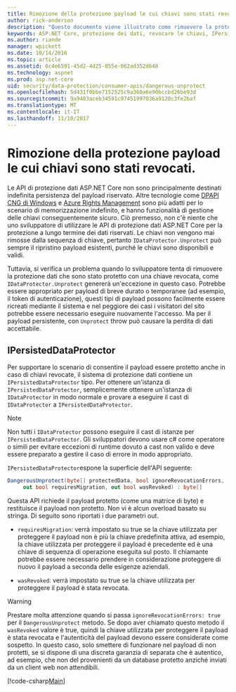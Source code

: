 ```yaml
---
title: Rimozione della protezione payload le cui chiavi sono stati revocati.
author: rick-anderson
description: "Questo documento viene illustrato come rimuovere la protezione dati, protetti con chiavi che poiché revocate in un'applicazione ASP.NET Core."
keywords: ASP.NET Core, protezione dei dati, revocare le chiavi, IPersistedDataProtector
ms.author: riande
manager: wpickett
ms.date: 10/14/2016
ms.topic: article
ms.assetid: 6c4e6591-45d2-4d25-855e-062ad352d648
ms.technology: aspnet
ms.prod: asp.net-core
uid: security/data-protection/consumer-apis/dangerous-unprotect
ms.openlocfilehash: 5d431f0bbe7152525c9a360a6e90bccbd26be93d
ms.sourcegitcommit: 9a9483aceb34591c97451997036a9120c3fe2baf
ms.translationtype: MT
ms.contentlocale: it-IT
ms.lasthandoff: 11/10/2017
---
```

# <a name="unprotecting-payloads-whose-keys-have-been-revoked"></a>Rimozione della protezione payload le cui chiavi sono stati revocati.

<a name="data-protection-consumer-apis-dangerous-unprotect"></a>

Le API di protezione dati ASP.NET Core non sono principalmente destinati indefinita persistenza del payload riservato. Altre tecnologie come [DPAPI CNG di Windows](https://msdn.microsoft.com/library/windows/desktop/hh706794%28v=vs.85%29.aspx) e [Azure Rights Management](https://docs.microsoft.com/rights-management/) sono più adatti per lo scenario di memorizzazione indefinito, e hanno funzionalità di gestione delle chiavi conseguentemente sicuro. Ciò premesso, non c'è niente che uno sviluppatore di utilizzare le API di protezione dati ASP.NET Core per la protezione a lungo termine dei dati riservati. Le chiavi non vengono mai rimosse dalla sequenza di chiave, pertanto `IDataProtector.Unprotect` può sempre il ripristino payload esistenti, purché le chiavi sono disponibili e validi.

Tuttavia, si verifica un problema quando lo sviluppatore tenta di rimuovere la protezione dati che sono stato protetto con una chiave revocata, come `IDataProtector.Unprotect` genererà un'eccezione in questo caso. Potrebbe essere appropriato per payload di breve durato o temporanee (ad esempio, il token di autenticazione), questi tipi di payload possono facilmente essere ricreati mediante il sistema e nel peggiore dei casi i visitatori del sito potrebbe essere necessario eseguire nuovamente l'accesso. Ma per il payload persistente, con `Unprotect` throw può causare la perdita di dati accettabile.

## <a name="ipersisteddataprotector"></a>IPersistedDataProtector

Per supportare lo scenario di consentire il payload essere protetto anche in caso di chiavi revocate, il sistema di protezione dati contiene un `IPersistedDataProtector` tipo. Per ottenere un'istanza di `IPersistedDataProtector`, semplicemente ottenere un'istanza di `IDataProtector` in modo normale e provare a eseguire il cast di `IDataProtector` a `IPersistedDataProtector`.

> [!NOTE]
> Non tutti i `IDataProtector` possono eseguire il cast di istanze per `IPersistedDataProtector`. Gli sviluppatori devono usare c# come operatore o simili per evitare eccezioni di runtime dovuto a cast non valido e deve essere preparato a gestire il caso di errore in modo appropriato.

`IPersistedDataProtector`espone la superficie dell'API seguente:

```csharp
DangerousUnprotect(byte[] protectedData, bool ignoreRevocationErrors,
     out bool requiresMigration, out bool wasRevoked) : byte[]
```

Questa API richiede il payload protetto (come una matrice di byte) e restituisce il payload non protetto. Non vi è alcun overload basato su stringa. Di seguito sono riportati i due parametri out.

* `requiresMigration`: verrà impostato su true se la chiave utilizzata per proteggere il payload non è più la chiave predefinita attiva, ad esempio, la chiave utilizzata per proteggere il payload è precedente ed è una chiave di sequenza di operazione eseguita sul posto. Il chiamante potrebbe essere necessario prendere in considerazione proteggere di nuovo il payload a seconda delle esigenze aziendali.

* `wasRevoked`: verrà impostato su true se la chiave utilizzata per proteggere il payload è stata revocata.

>[!WARNING]
> Prestare molta attenzione quando si passa `ignoreRevocationErrors: true` per il `DangerousUnprotect` metodo. Se dopo aver chiamato questo metodo il `wasRevoked` valore è true, quindi la chiave utilizzata per proteggere il payload è stata revocata e l'autenticità del payload devono essere considerate come sospetto. In questo caso, solo smettere di funzionare nel payload di non protetti, se si dispone di una discreta garanzia di separata che è autentico, ad esempio, che non del provenienti da un database protetto anziché inviati da un client web non attendibili.

[!code-csharp[Main](dangerous-unprotect/samples/dangerous-unprotect.cs)]

